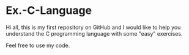 # Ex.-C-Language
Hi all, this is my first repository on GitHub and I would like to help you understand the C programming language with some "easy" exercises.

Feel free to use my code.
